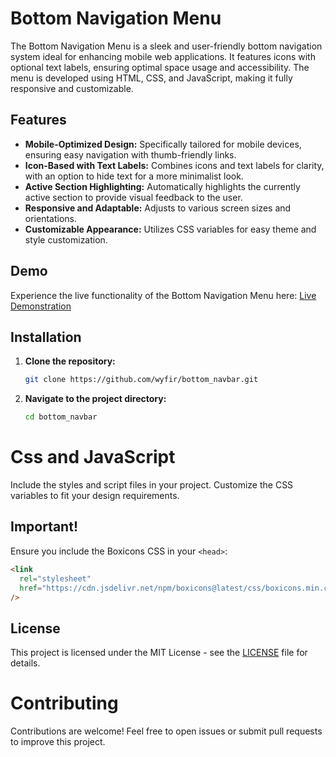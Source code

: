 # Bottom Navigation Menu

The Bottom Navigation Menu is a sleek and user-friendly bottom navigation system ideal for enhancing mobile web applications. It features icons with optional text labels, ensuring optimal space usage and accessibility. The menu is developed using HTML, CSS, and JavaScript, making it fully responsive and customizable.

## Features

- **Mobile-Optimized Design:** Specifically tailored for mobile devices, ensuring easy navigation with thumb-friendly links.
- **Icon-Based with Text Labels:** Combines icons and text labels for clarity, with an option to hide text for a more minimalist look.
- **Active Section Highlighting:** Automatically highlights the currently active section to provide visual feedback to the user.
- **Responsive and Adaptable:** Adjusts to various screen sizes and orientations.
- **Customizable Appearance:** Utilizes CSS variables for easy theme and style customization.

## Demo

Experience the live functionality of the Bottom Navigation Menu here:
[Live Demonstration](https://wyfir.github.io/bottom_navbar/)


## Installation

1. **Clone the repository:**
   ```bash
   git clone https://github.com/wyfir/bottom_navbar.git
   ```
2. **Navigate to the project directory:**
   ```bash
   cd bottom_navbar
   ```

# Css and JavaScript

Include the styles and script files in your project. Customize the CSS variables to fit your design requirements.

## Important!

Ensure you include the Boxicons CSS in your `<head>`:

```html
<link
  rel="stylesheet"
  href="https://cdn.jsdelivr.net/npm/boxicons@latest/css/boxicons.min.css"
/>
```

## License

This project is licensed under the MIT License - see the [LICENSE](LICENSE.txt) file for details.

# Contributing

Contributions are welcome! Feel free to open issues or submit pull requests to improve this project.
